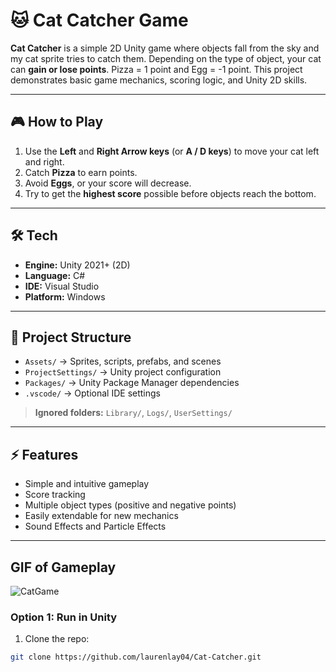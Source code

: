 # 🐱 Cat Catcher Game

**Cat Catcher** is a simple 2D Unity game where objects fall from the sky and my cat sprite tries to catch them. Depending on the type of object, your cat can **gain or lose points**. Pizza = 1 point and Egg = -1 point.
This project demonstrates basic game mechanics, scoring logic, and Unity 2D skills.

---

## 🎮 How to Play

1. Use the **Left** and **Right Arrow keys** (or **A / D keys**) to move your cat left and right.
2. Catch **Pizza** to earn points.
3. Avoid **Eggs**, or your score will decrease.
4. Try to get the **highest score** possible before objects reach the bottom.

---

## 🛠 Tech

- **Engine:** Unity 2021+ (2D)
- **Language:** C#
- **IDE:** Visual Studio
- **Platform:** Windows

---

## 📂 Project Structure

- `Assets/` → Sprites, scripts, prefabs, and scenes  
- `ProjectSettings/` → Unity project configuration  
- `Packages/` → Unity Package Manager dependencies  
- `.vscode/` → Optional IDE settings

> **Ignored folders:** `Library/`, `Logs/`, `UserSettings/`

---

## ⚡ Features

- Simple and intuitive gameplay  
- Score tracking  
- Multiple object types (positive and negative points)  
- Easily extendable for new mechanics
- Sound Effects and Particle Effects

---

## GIF of Gameplay

![CatGame](https://github.com/user-attachments/assets/5f75c9fb-32ca-4827-80bf-e6483f382ca8)
### Option 1: Run in Unity
1. Clone the repo:
```bash
git clone https://github.com/laurenlay04/Cat-Catcher.git

